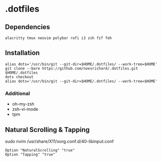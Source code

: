 # .dotfiles

## Dependencies
```
alacritty tmux neovim polybar rofi i3 zsh fzf feh
```
## Installation

```
alias dots='/usr/bin/git --git-dir=$HOME/.dotfiles/ --work-tree=$HOME'
git clone --bare https://github.com/noesrichard/.dotfiles.git $HOME/.dotfiles
dots checkout
alias dots='/usr/bin/git --git-dir=$HOME/.dotfiles/ --work-tree=$HOME'
```

### Additional
- oh-my-zsh
- zsh-vi-mode
- tpm

## Natural Scrolling & Tapping
sudo nvim /usr/share/X11/xorg.conf.d/40-libinput.conf
```
Option "NaturalScrolling" "true"
Option "Tapping" "true"
```
